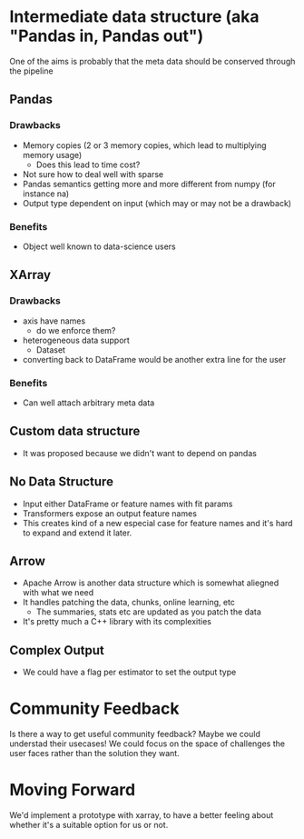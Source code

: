 # Intermediate data structure (aka "Pandas in, Pandas out")

One of the aims is probably that the meta data should be conserved through the pipeline

## Pandas

### Drawbacks
- Memory copies (2 or 3 memory copies, which lead to multiplying memory usage)
    - Does this lead to time cost?
- Not sure how to deal well with sparse
- Pandas semantics getting more and more different from numpy (for instance na)
- Output type dependent on input (which may or may not be a drawback)

### Benefits
- Object well known to data-science users

## XArray

### Drawbacks
- axis have names
    - do we enforce them?
- heterogeneous data support
    - Dataset
- converting back to DataFrame would be another extra line for the user

### Benefits
- Can well attach arbitrary meta data

## Custom data structure
- It was proposed because we didn't want to depend on pandas


## No Data Structure
- Input either DataFrame or feature names with fit params
- Transformers expose an output feature names
- This creates kind of a new especial case for feature names
  and it's hard to expand and extend it later.

## Arrow
- Apache Arrow is another data structure which is somewhat aliegned
  with what we need
- It handles patching the data, chunks, online learning, etc
    - The summaries, stats etc are updated as you patch the data
- It's pretty much a C++ library with its complexities

## Complex Output
- We could have a flag per estimator to set the output type


# Community Feedback
Is there a way to get useful community feedback?
Maybe we could understad their usecases!
We could focus on the space of challenges the user faces rather
than the solution they want.

# Moving Forward
We'd implement a prototype with xarray, to have a better feeling
about whether it's a suitable option for us or not.

